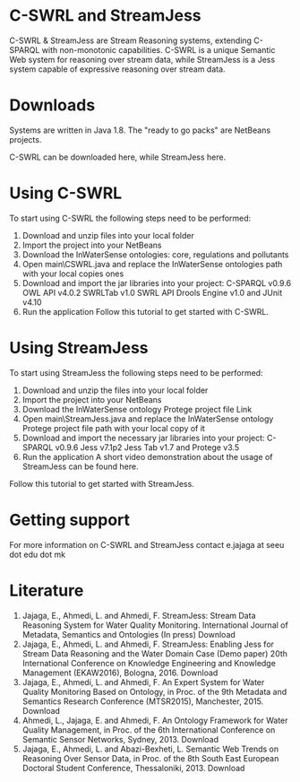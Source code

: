 # C-SWRL and StreamJess

C-SWRL & StreamJess are Stream Reasoning systems, extending C-SPARQL with non-monotonic capabilities. C-SWRL is a unique Semantic Web system for reasoning over stream data, while StreamJess is a Jess system capable of expressive reasoning over stream data.

# Downloads
Systems are written in Java 1.8. The "ready to go packs" are NetBeans projects.

C-SWRL can be downloaded here, while StreamJess here.

# Using C-SWRL
To start using C-SWRL the following steps need to be performed:

1. Download and unzip files into your local folder
2. Import the project into your NetBeans
3. Download the InWaterSense ontologies: core, regulations and pollutants
4. Open main\CSWRL.java and replace the InWaterSense ontologies path with your local copies ones
5. Download and import the jar libraries into your project:
C-SPARQL v0.9.6
OWL API v4.0.2
SWRLTab v1.0
SWRL API Drools Engine v1.0 and
JUnit v4.10
6. Run the application
  Follow this tutorial to get started with C-SWRL.

# Using StreamJess
To start using StreamJess the following steps need to be performed:

1. Download and unzip the files into your local folder
2. Import the project into your NetBeans
3. Download the InWaterSense ontology Protege project file Link
4. Open main\StreamJess.java and replace the InWaterSense ontology Protege project file path with your local copy of it
5. Download and import the necessary jar libraries into your project:
C-SPARQL v0.9.6
Jess v7.1p2
Jess Tab v1.7 and
Protege v3.5
6. Run the application
A short video demonstration about the usage of StreamJess can be found here.

Follow this tutorial to get started with StreamJess.

# Getting support
For more information on C-SWRL and StreamJess contact e.jajaga at seeu dot edu dot mk

# Literature
1. Jajaga, E., Ahmedi, L. and Ahmedi, F. StreamJess: Stream Data Reasoning System for Water Quality Monitoring. International Journal of Metadata, Semantics and Ontologies (In press) Download
2. Jajaga, E., Ahmedi, L. and Ahmedi, F. StreamJess: Enabling Jess for Stream Data Reasoning and the Water Domain Case (Demo paper) 20th International Conference on Knowledge Engineering and Knowledge Management (EKAW2016), Bologna, 2016. Download
3. Jajaga, E., Ahmedi, L. and Ahmedi, F. An Expert System for Water Quality Monitoring Based on Ontology, in Proc. of the 9th Metadata and Semantics Research Conference (MTSR2015), Manchester, 2015. Download
4. Ahmedi, L., Jajaga, E. and Ahmedi, F. An Ontology Framework for Water Quality Management, in Proc. of the 6th International Conference on Semantic Sensor Networks, Sydney, 2013. Download
5. Jajaga, E., Ahmedi, L. and Abazi-Bexheti, L. Semantic Web Trends on Reasoning Over Sensor Data, in Proc. of the 8th South East European Doctoral Student Conference, Thessaloniki, 2013. Download
